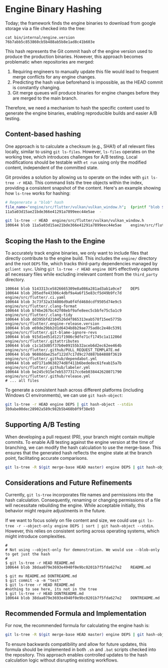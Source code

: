 # Engine Binary Hashing

Today; the framework finds the engine binaries to download from google storage via a file checked into the tree:

```shell
cat bin/internal/engine.version
76b7abb5c853860cb5b488ab5b8e1ad8c41b603e
```

This hash represents the Git commit hash of the engine version used to produce the production binaries. However, this approach becomes problematic when repositories are merged:

1. Requiring engineers to manually update this file would lead to frequent merge conflicts for any engine changes.
1. Predicting the hash value beforehand is impossible, as the HEAD commit is constantly changing.
1. Git merge queues will produce binaries for engine changes before they are merged to the main branch.

Therefore, we need a mechanism to hash the specific content used to generate the engine binaries, enabling reproducible builds and easier A/B testing.

## Content-based hashing

One approach is to calculate a checksum (e.g., SHA1) of all relevant files locally, similar to using `git ls-files`. However, `ls-files` operates on the working tree, which introduces challenges for A/B testing. Local modifications should be testable with `et run` using only the modified content, independent of the committed state.

Git provides a solution by allowing us to operate on the index with `git ls-tree -r HEAD`. This command lists the tree objects within the index, providing a consistent snapshot of the content. Here's an example showing how `ls-tree` works for hashing:

```bash
# Regenerate a "blob" hash
file_name="engine/src/flutter/vulkan/vulkan_window.h";  (printf "blob $(wc -c < "$file_name" | awk '{print $1}')\0"; cat "$file_name") | sha1sum
11a5a03d15ae21bde366e41291a7899eec44e5ae  -

git ls-tree -r HEAD  engine/src/flutter/vulkan/vulkan_window.h
100644 blob 11a5a03d15ae21bde366e41291a7899eec44e5ae	engine/src/flutter/vulkan/vulkan_window.h
```

## Scoping the Hash to the Engine

To accurately track engine binaries, we only want to include files that directly contribute to the engine build. This includes the `engine/` directory and the root `DEPS` file, which tracks third-party dependencies managed by `gclient sync`. Using `git ls-tree -r HEAD engine DEPS` effectively captures all necessary files while excluding irrelevant content from the `third_party` directory.

```shell
100644 blob 5143313ce5826665309e8a086a281ad3ab1a9ce7    DEPS
100644 blob 205edfe43306c4dbf9a4a6f15e83cf5d49b9fc7d    engine/src/flutter/.ci.yaml
100644 blob 3c73f32a334086d9a0f4fd468dcdf9505d74e9c5    engine/src/flutter/.clang-format
100644 blob b74be267bc42f08ebf9afe8eec5cbbfe75c5a1c9    engine/src/flutter/.clang-tidy
100644 blob dd395bfd2104526d4f865313eab578f15ee5775b    engine/src/flutter/.engine-release.version
100644 blob e69de29bb2d1d6434b8b29ae775ad8c2e48c5391    engine/src/flutter/.git-blame-ignore-revs
100644 blob 915d1ed51d121f1986c9dfe71cf1745c1a11286d    engine/src/flutter/.gitattributes
100644 blob c1c1d3d05f37b0e09155b32aceb6d2ec62ee464b    engine/src/flutter/.github/PULL_REQUEST_TEMPLATE.md
100644 blob 9688ddae25af122d7c17d9c27d887b84888f3619    engine/src/flutter/.github/dependabot.yml
100644 blob ed7171a9638274d8f411b6bededec61feab15a7b    engine/src/flutter/.github/labeler.yml
100644 blob be245c915e7eb5377317cc6eb038442628071790    engine/src/flutter/.github/release.yml
# ... all files
```

To generate a consistent hash across different platforms (including Windows CI environments), we can use `git hash-object`:

```bash
git ls-tree -r HEAD engine DEPS | git hash-object --stdin
3b9abe00dec28902a589c982b5b460b0f9f38e93
```

## Supporting A/B Testing

When developing a pull request (PR), your branch might contain multiple commits. To enable A/B testing against the engine version at the time of branching, we can modify the hash calculation to use the merge-base. This ensures that the generated hash reflects the engine state at the branch point, facilitating accurate comparisons.

```bash
git ls-tree -R $(git merge-base HEAD master) engine DEPS | git hash-object --stdin
```

## Considerations and Future Refinements

Currently, `git ls-tree` incorporates file names and permissions into the hash calculation. Consequently, renaming or changing permissions of a file will necessitate rebuilding the engine. While acceptable initially, this behavior might require adjustments in the future.

If we want to focus solely on file content and size, we could use `git ls-tree -r --object-only engine DEPS | sort | git hash-object --stdin`. However, this relies on consistent sorting across operating systems, which might introduce complexities.

```shell
#
# Not using --object-only for demonstration. We would use --blob-only to get just the hash
#
$ git ls-tree -r HEAD README.md
100644 blob 38daa079e3693e4940f0e9bc0201b7f5fda627e2	README.md

$ git mv README.md DONTREADME.md
$ git commit -a -m "test"
$ git ls-tree -r HEAD README.md
#nothing to see here, its not in the tree
$ git ls-tree -r HEAD DONTREADME.md
100644 blob 38daa079e3693e4940f0e9bc0201b7f5fda627e2	DONTREADME.md
```

## Recommended Formula and Implementation

For now, the recommended formula for calculating the engine hash is:

```bash
git ls-tree -R $(git merge-base HEAD master) engine DEPS | git hash-object --stdin
```

To ensure backwards compatibility and allow for future updates, this formula should be implemented in both `.sh` and `.bat` scripts checked into the repository. This approach enables controlled updates to the hash calculation logic without disrupting existing workflows.
